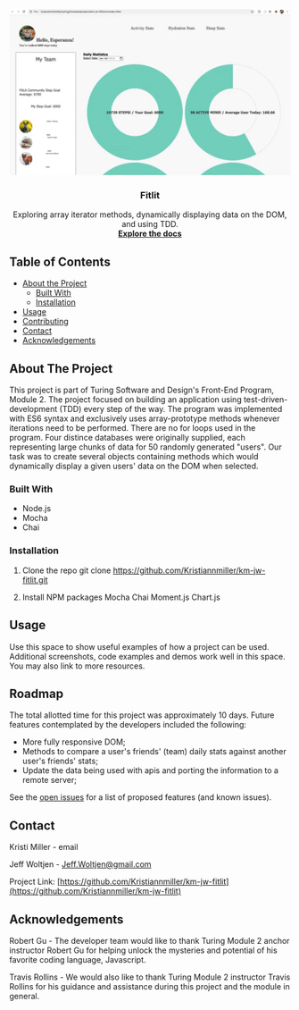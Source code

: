 
<br />
<p align="center">
  <a href="https://github.com/Kristiannmiller/km-jw-fitlit">
    <img src="assets/FitLitInAction.gif" alt="Logo" width="600">
  </a>

  <h3 align="center">Fitlit</h3>

  <p align="center">
    Exploring array iterator methods, dynamically displaying data on the DOM, and using TDD.  
    <br />
    <a href="https://github.com/Kristiannmiller/km-jw-fitlit"><strong>Explore the docs</strong></a>
    <br />
  </p>
</p>

## Table of Contents

* [About the Project](#about-the-project)
  * [Built With](#built-with)
  * [Installation](#installation)
* [Usage](#usage)
* [Contributing](#contributing)
* [Contact](#contact)
* [Acknowledgements](#acknowledgements)


## About The Project

This project is part of Turing Software and Design's Front-End Program, Module 2. The project focused on building an application using test-driven-development (TDD) every step of the way. The program was implemented with ES6 syntax and exclusively uses array-prototype methods whenever iterations need to be performed. There are no for loops used in the program. Four distince databases were originally supplied, each representing large chunks of data for 50 randomly generated "users". Our task was to create several objects containing methods which would dynamically display a given users' data on the DOM when selected.

### Built With

* Node.js
* Mocha
* Chai

### Installation

1. Clone the repo
git clone https://github.com/Kristiannmiller/km-jw-fitlit.git

2. Install NPM packages
Mocha
Chai
Moment.js
Chart.js

## Usage

Use this space to show useful examples of how a project can be used. Additional screenshots, code examples and demos work well in this space. You may also link to more resources.

## Roadmap
The total allotted time for this project was approximately 10 days. Future features contemplated by the developers included the following:

- More fully responsive DOM;
- Methods to compare a user's friends' (team) daily stats against another user's friends' stats;
- Update the data being used with apis and porting the information to a remote server;

See the [open issues](https://github.com/Kristiannmiller/km-jw-fitlit/issues) for a list of proposed features (and known issues).


## Contact

Kristi Miller - email

Jeff Woltjen - Jeff.Woltjen@gmail.com

Project Link: [https://github.com/Kristiannmiller/km-jw-fitlit](https://github.com/Kristiannmiller/km-jw-fitlit)

## Acknowledgements

Robert Gu - The developer team would like to thank Turing Module 2 anchor instructor Robert Gu for helping unlock the mysteries and potential of his favorite coding language, Javascript.

Travis Rollins - We would also like to thank Turing Module 2 instructor Travis Rollins for his guidance and assistance during this project and the module in general.


<!-- MARKDOWN LINKS & IMAGES -->
<!-- https://www.markdownguide.org/basic-syntax/#reference-style-links -->
[contributors-shield]: https://img.shields.io/github/contributors/github_username/repo.svg?style=flat-square
[contributors-url]: https://github.com/github_username/repo/graphs/contributors
[forks-shield]: https://img.shields.io/github/forks/github_username/repo.svg?style=flat-square
[forks-url]: https://github.com/github_username/repo/network/members
[stars-shield]: https://img.shields.io/github/stars/github_username/repo.svg?style=flat-square
[stars-url]: https://github.com/github_username/repo/stargazers
[issues-shield]: https://img.shields.io/github/issues/github_username/repo.svg?style=flat-square
[issues-url]: https://github.com/github_username/repo/issues
[license-shield]: https://img.shields.io/github/license/github_username/repo.svg?style=flat-square
[license-url]: https://github.com/github_username/repo/blob/master/LICENSE.txt
[linkedin-shield]: https://img.shields.io/badge/-LinkedIn-black.svg?style=flat-square&logo=linkedin&colorB=555
[linkedin-url]: https://linkedin.com/in/github_username
[product-screenshot]: images/screenshot.png
